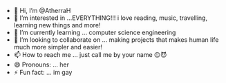 - 👋 Hi, I’m @AtherraH
- 👀 I’m interested in ...EVERYTHING!!! i love reading, music, travelling, learning new things and more!
- 🌱 I’m currently learning ... computer science engineering
- 💞️ I’m looking to collaborate on ... making projects that makes human life much more simpler and easier!
- 📫 How to reach me ... just call me by your name 😉😈
- 😄 Pronouns: ... her
- ⚡ Fun fact: ... im gay

<!---
AtherraH/AtherraH is a ✨ special ✨ repository because its `README.md` (this file) appears on your GitHub profile.
You can click the Preview link to take a look at your changes.
--->

